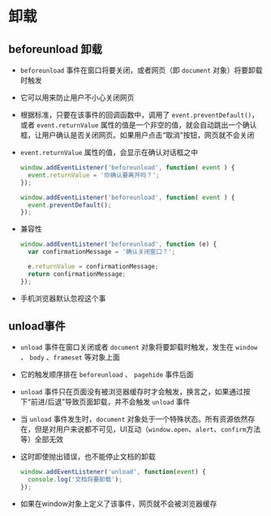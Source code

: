 # 卸载

## beforeunload 卸载

+ `beforeunload` 事件在窗口将要关闭，或者网页（即 `document` 对象）将要卸载时触发

+ 它可以用来防止用户不小心关闭网页

+ 根据标准，只要在该事件的回调函数中，调用了 `event.preventDefault()`，或者 `event.returnValue` 属性的值是一个非空的值，就会自动跳出一个确认框，让用户确认是否关闭网页。如果用户点击“取消”按钮，网页就不会关闭

+ `event.returnValue` 属性的值，会显示在确认对话框之中

  ```js
  window.addEventListener('beforeunload', function( event ) {
    event.returnValue = '你确认要离开吗？';
  });

  window.addEventListener('beforeunload', function( event ) {
    event.preventDefault();
  });
  ```

+ 兼容性

  ```js
  window.addEventListener('beforeunload', function (e) {
    var confirmationMessage = '确认关闭窗口？';

    e.returnValue = confirmationMessage;
    return confirmationMessage;
  });
  ```

+ 手机浏览器默认忽视这个事

## unload事件

+ `unload` 事件在窗口关闭或者 `document` 对象将要卸载时触发，发生在 `window` 、 `body` 、`frameset` 等对象上面

+ 它的触发顺序排在 `beforeunload` 、 `pagehide` 事件后面

+ `unload` 事件只在页面没有被浏览器缓存时才会触发，换言之，如果通过按下“前进/后退”导致页面卸载，并不会触发 `unload` 事件

+ 当 `unload` 事件发生时，`document` 对象处于一个特殊状态。所有资源依然存在，但是对用户来说都不可见，UI互动（`window.open`、`alert`、`confirm`方法等）全部无效

+ 这时即使抛出错误，也不能停止文档的卸载

  ```js
  window.addEventListener('unload', function(event) {
    console.log('文档将要卸载');
  });
  ```

+ 如果在window对象上定义了该事件，网页就不会被浏览器缓存
